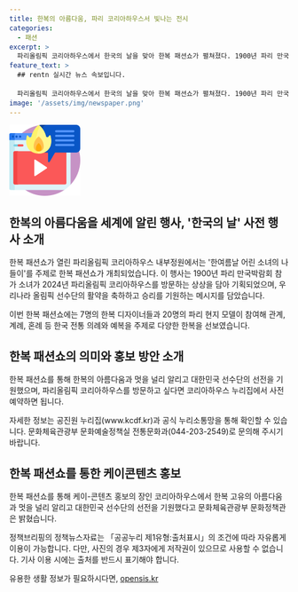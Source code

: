 ```yaml
---
title: 한복의 아름다움, 파리 코리아하우스서 빛나는 전시
categories:
  - 패션
excerpt: >
  파리올림픽 코리아하우스에서 한국의 날을 맞아 한복 패션쇼가 펼쳐졌다. 1900년 파리 만국박람회에 참가한 소녀가 2024년 파리올림픽 코리아하우스를 방문하는 상상을 담아 기획된 이번 패션쇼는 파리와 한국의 연결고리를 통해 올림픽 선수단의 활약을 응원하는 메시지를 전달했다. 한복 디자이너 7명이 참여한 이번 행사는 전통 의례에서의 한복을 중심으로 다채로운 디자인을 선보였다. 자세한 정보는 공진원 누리집(www.kcdf.kr)에서 확인할 수 있다.
feature_text: >
  ## rentn 실시간 뉴스 속보입니다.

  파리올림픽 코리아하우스에서 한국의 날을 맞아 한복 패션쇼가 펼쳐졌다. 1900년 파리 만국박람회에 참가한 소녀가 2024년 파리올림픽 코리아하우스를 방문하는 상상을 담아 기획된 이번 패션쇼는 파리와 한국의 연결고리를 통해 올림픽 선수단의 활약을 응원하는 메시지를 전달했다. 한복 디자이너 7명이 참여한 이번 행사는 전통 의례에서의 한복을 중심으로 다채로운 디자인을 선보였다. 자세한 정보는 공진원 누리집(www.kcdf.kr)에서 확인할 수 있다.
image: '/assets/img/newspaper.png'
---
```


<p><img src="/assets/img/news.png" alt="rentncar 속보" /></p>

<h2 data-ke-size="size26">한복의 아름다움을 세계에 알린 행사, '한국의 날' 사전 행사 소개</h2>

<p>한복 패션쇼가 열린 파리올림픽 코리아하우스 내부정원에서는 '한여름날 어린 소녀의 나들이'를 주제로 한복 패션쇼가 개최되었습니다. 이 행사는 1900년 파리 만국박람회 참가 소녀가 2024년 파리올림픽 코리아하우스를 방문하는 상상을 담아 기획되었으며, 우리나라 올림픽 선수단의 활약을 축하하고 승리를 기원하는 메시지를 담았습니다.</p>

<p data-ke-size="size16">이번 한복 패션쇼에는 7명의 한복 디자이너들과 20명의 파리 현지 모델이 참여해 관계, 계례, 혼례 등 한국 전통 의례와 예복을 주제로 다양한 한복을 선보였습니다.</p>

<h2 data-ke-size="size26">한복 패션쇼의 의미와 홍보 방안 소개</h2>

<p>한복 패션쇼를 통해 한복의 아름다움과 멋을 널리 알리고 대한민국 선수단의 선전을 기원했으며, 파리올림픽 코리아하우스를 방문하고 싶다면 코리아하우스 누리집에서 사전 예약하면 됩니다.</p>

<p data-ke-size="size16">자세한 정보는 공진원 누리집(www.kcdf.kr)과 공식 누리소통망을 통해 확인할 수 있습니다. 문화체육관광부 문화예술정책실 전통문화과(044-203-2549)로 문의해 주시기 바랍니다.</p>

<h2 data-ke-size="size26">한복 패션쇼를 통한 케이콘텐츠 홍보</h2>

<p>한복 패션쇼를 통해 케이-콘텐츠 홍보의 장인 코리아하우스에서 한복 고유의 아름다움과 멋을 널리 알리고 대한민국 선수단의 선전을 기원했다고 문화체육관광부 문화정책관은 밝혔습니다.</p>

<p data-ke-size="size16">정책브리핑의 정책뉴스자료는 「공공누리 제1유형:출처표시」의 조건에 따라 자유롭게 이용이 가능합니다. 다만, 사진의 경우 제3자에게 저작권이 있으므로 사용할 수 없습니다. 기사 이용 시에는 출처를 반드시 표기해야 합니다.</p>
유용한 생활 정보가 필요하시다면, <a href="https://opensis.kr" rel="dofollow">opensis.kr</a>


